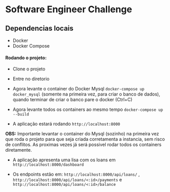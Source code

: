 # Software Engineer Challenge

## Dependencias locais

* Docker
* Docker Compose


#### Rodando o projeto:

- Clone o projeto

- Entre no diretorio

- Agora levante o container do Docker Mysql `docker-compose up docker_mysql` (somente na primeira vez, para criar o banco de dados), quando terminar de criar o banco pare o docker (Ctrl+C)

- Agora levante todos os containers ao mesmo tempo `docker-compose up --build`

- A aplicação estará rodando `http://localhost:8000`

**OBS:** Importante levantar o container do Mysql (sozinho) na primeira vez que roda o projeto para que seja criada corretamenta a instancia, sem risco de conflitos. As proximas vezes já será possivel rodar todos os containers diretamente.


- A aplicação apresenta uma lisa com os loans em  `http://localhost:8000/dashboard`

- Os endpoints estão em: `http://localhost:8000/api/loans/` , `http://localhost:8000/api/loans/<:id>/payments` e `http://localhost:8000/api/loans/<:id>/balance`